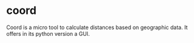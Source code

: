 # coord
Coord is a micro tool to calculate distances based on geographic data. It offers in its python version a GUI.

